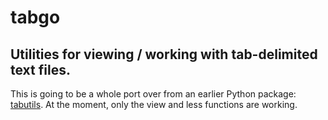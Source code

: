 # tabgo

## Utilities for viewing / working with tab-delimited text files.

This is going to be a whole port over from an earlier Python package: [tabutils](https://github.com/mbreese/tabutils). At the moment, only the view and less functions are working.
